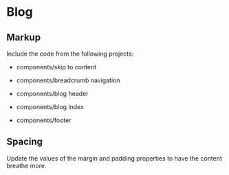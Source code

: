 # Blog

## Markup

Include the code from the following projects:

- components/skip to content

- components/breadcrumb navigation

- components/blog header

- components/blog index

- components/footer

## Spacing

Update the values of the margin and padding properties to have the content breathe more.
